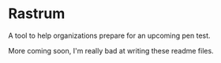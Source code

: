Rastrum
=======

A tool to help organizations prepare for an upcoming pen test.

More coming soon, I'm really bad at writing these readme files.